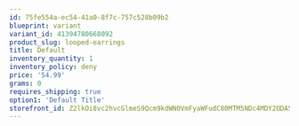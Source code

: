 ```yaml
---
id: 75fe554a-ec54-41a0-8f7c-757c528b09b2
blueprint: variant
variant_id: 41394780668092
product_slug: looped-earrings
title: Default
inventory_quantity: 1
inventory_policy: deny
price: '54.99'
grams: 0
requires_shipping: true
option1: 'Default Title'
storefront_id: Z2lkOi8vc2hvcGlmeS9Qcm9kdWN0VmFyaWFudC80MTM5NDc4MDY2ODA5Mg==
---
```

